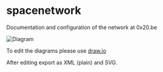 # spacenetwork
Documentation and configuration of the network at 0x20.be

![Diagram](https://cdn.rawgit.com/0x20/spacenetwork/master/spacenetwork.svg)

To edit the diagrams please use [draw.io](https://www.draw.io/?url=https%3A%2F%2Fraw.githubusercontent.com%2F0x20%2Fspacenetwork%2Fmaster%2Fspacenetwork.xml)

After editing export as XML (plain) and SVG.

